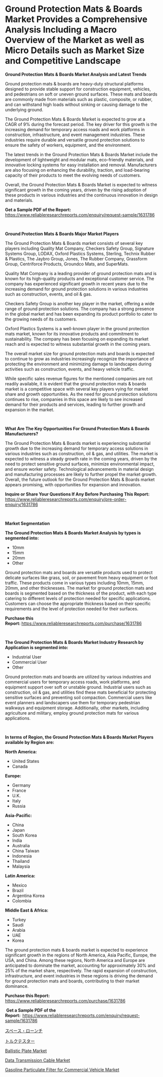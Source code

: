 <p><h1>Ground Protection Mats & Boards Market Provides a Comprehensive Analysis Including a Macro Overview of the Market as well as Micro Details such as Market Size and Competitive Landscape</h1></p><p><strong>Ground Protection Mats & Boards Market Analysis and Latest Trends</strong></p>
<p><p>Ground protection mats & boards are heavy-duty structural platforms designed to provide stable support for construction equipment, vehicles, and pedestrians on soft or uneven ground surfaces. These mats and boards are commonly made from materials such as plastic, composite, or rubber, and can withstand high loads without sinking or causing damage to the underlying ground.</p><p>The Ground Protection Mats & Boards Market is expected to grow at a CAGR of 9% during the forecast period. The key driver for this growth is the increasing demand for temporary access roads and work platforms in construction, infrastructure, and event management industries. These industries require durable and versatile ground protection solutions to ensure the safety of workers, equipment, and the environment.</p><p>The latest trends in the Ground Protection Mats & Boards Market include the development of lightweight and modular mats, eco-friendly materials, and innovative locking systems for easy installation and removal. Manufacturers are also focusing on enhancing the durability, traction, and load-bearing capacity of their products to meet the evolving needs of customers.</p><p>Overall, the Ground Protection Mats & Boards Market is expected to witness significant growth in the coming years, driven by the rising adoption of these products in various industries and the continuous innovation in design and materials.</p></p>
<p><strong>Get a Sample PDF of the Report:&nbsp;</strong> <a href="https://www.reliableresearchreports.com/enquiry/request-sample/1631786">https://www.reliableresearchreports.com/enquiry/request-sample/1631786</a></p>
<p>&nbsp;</p>
<p><strong>Ground Protection Mats & Boards Major Market Players</strong></p>
<p><p>The Ground Protection Mats & Boards market consists of several key players including Quality Mat Company, Checkers Safety Group, Signature Systems Group, LODAX, Oxford Plastics Systems, Sterling, Technix Rubber & Plastics, The Jaybro Group, Jones, The Rubber Company, Grassform Group, Centriforce Products, Groundco Mats, and SuperMats.</p><p>Quality Mat Company is a leading provider of ground protection mats and is known for its high-quality products and exceptional customer service. The company has experienced significant growth in recent years due to the increasing demand for ground protection solutions in various industries such as construction, events, and oil & gas.</p><p>Checkers Safety Group is another key player in the market, offering a wide range of ground protection solutions. The company has a strong presence in the global market and has been expanding its product portfolio to cater to the growing needs of its customers.</p><p>Oxford Plastics Systems is a well-known player in the ground protection mats market, known for its innovative products and commitment to sustainability. The company has been focusing on expanding its market reach and is expected to witness substantial growth in the coming years.</p><p>The overall market size for ground protection mats and boards is expected to continue to grow as industries increasingly recognize the importance of protecting the environment and minimizing damage to landscapes during activities such as construction, events, and heavy vehicle traffic.</p><p>While specific sales revenue figures for the mentioned companies are not readily available, it is evident that the ground protection mats & boards market is a competitive space with several key players vying for market share and growth opportunities. As the need for ground protection solutions continues to rise, companies in this space are likely to see increased demand for their products and services, leading to further growth and expansion in the market.</p></p>
<p>&nbsp;</p>
<p><strong>What Are The Key Opportunities For Ground Protection Mats & Boards Manufacturers?</strong></p>
<p><p>The Ground Protection Mats & Boards market is experiencing substantial growth due to the increasing demand for temporary access solutions in various industries such as construction, oil & gas, and utilities. The market is expected to witness a steady growth rate in the coming years, driven by the need to protect sensitive ground surfaces, minimize environmental impact, and ensure worker safety. Technological advancements in material design and manufacturing processes are likely to further propel the market growth. Overall, the future outlook for the Ground Protection Mats & Boards market appears promising, with opportunities for expansion and innovation.</p></p>
<p><strong>Inquire or Share Your Questions If Any Before Purchasing This Report:</strong> <a href="https://www.reliableresearchreports.com/enquiry/pre-order-enquiry/1631786">https://www.reliableresearchreports.com/enquiry/pre-order-enquiry/1631786</a></p>
<p>&nbsp;</p>
<p><strong>Market Segmentation</strong></p>
<p><strong>The Ground Protection Mats & Boards Market Analysis by types is segmented into:</strong></p>
<p><ul><li>10mm</li><li>15mm</li><li>20mm</li><li>Other</li></ul></p>
<p><p>Ground protection mats and boards are versatile products used to protect delicate surfaces like grass, soil, or pavement from heavy equipment or foot traffic. These products come in various types including 10mm, 15mm, 20mm, and other thicknesses. The market for ground protection mats and boards is segmented based on the thickness of the product, with each type catering to different levels of protection needed for specific applications. Customers can choose the appropriate thickness based on their specific requirements and the level of protection needed for their surfaces.</p></p>
<p><strong>Purchase this Report:&nbsp;</strong><a href="https://www.reliableresearchreports.com/purchase/1631786">https://www.reliableresearchreports.com/purchase/1631786</a></p>
<p>&nbsp;</p>
<p><strong>The Ground Protection Mats & Boards Market Industry Research by Application is segmented into:</strong></p>
<p><ul><li>Industrial User</li><li>Commercial User</li><li>Other</li></ul></p>
<p><p>Ground protection mats and boards are utilized by various industries and commercial users for temporary access roads, work platforms, and equipment support over soft or unstable ground. Industrial users such as construction, oil & gas, and utilities find these mats beneficial for protecting sensitive surfaces and preventing soil compaction. Commercial users like event planners and landscapers use them for temporary pedestrian walkways and equipment storage. Additionally, other markets, including agriculture and military, employ ground protection mats for various applications.</p></p>
<p>&nbsp;</p>
<p><strong>In terms of Region, the Ground Protection Mats & Boards Market Players available by Region are:</strong></p>
<p>
    <p> <strong> North America: </strong>
        <ul>
            <li>United States</li>
            <li>Canada</li>
        </ul>
        </p> 
    <p> <strong> Europe: </strong>
        <ul>
            <li>Germany</li>
            <li>France</li>
            <li>U.K.</li>
            <li>Italy</li>
            <li>Russia</li>
        </ul>
        </p> 
    <p> <strong> Asia-Pacific: </strong>
        <ul>
            <li>China</li>
            <li>Japan</li>
            <li>South Korea</li>
            <li>India</li>
            <li>Australia</li>
            <li>China Taiwan</li>
            <li>Indonesia</li>
            <li>Thailand</li>
            <li>Malaysia</li>
        </ul>
        </p> 
    <p> <strong> Latin America: </strong>
        <ul>
            <li>Mexico</li>
            <li>Brazil</li>
            <li>Argentina Korea</li>
            <li>Colombia</li>
        </ul>
        </p> 
    <p> <strong> Middle East & Africa: </strong>
        <ul>
            <li>Turkey</li>
            <li>Saudi</li>
            <li>Arabia</li>
            <li>UAE</li>
            <li>Korea</li>
        </ul>
    </p>
    </p>
<p><p>The ground protection mats & boards market is expected to experience significant growth in the regions of North America, Asia Pacific, Europe, the USA, and China. Among these regions, North America and Europe are anticipated to dominate the market, accounting for approximately 30% and 25% of the market share, respectively. The rapid expansion of construction, infrastructure, and event industries in these regions is driving the demand for ground protection mats and boards, contributing to their market dominance.</p></p>
<p><strong>Purchase this Report: </strong><a href="https://www.reliableresearchreports.com/purchase/1631786">https://www.reliableresearchreports.com/purchase/1631786</a></p>
<p>&nbsp;<strong>Get a Sample PDF of the Report:&nbsp;&nbsp;</strong><a href="https://www.reliableresearchreports.com/enquiry/request-sample/1631786">https://www.reliableresearchreports.com/enquiry/request-sample/1631786</a></p>
<p><strong></strong></p>
<p><p><a href="https://medium.com/@ag1596/%E5%AE%87%E5%AE%99%E3%83%AD%E3%83%BC%E3%83%B3%E3%83%81%E5%B8%82%E5%A0%B4%E3%81%AE%E5%88%86%E6%9E%90-%E3%82%B0%E3%83%AD%E3%83%BC%E3%83%90%E3%83%AB%E7%94%A3%E6%A5%AD%E3%81%AE%E8%A6%8B%E9%80%9A%E3%81%97%E3%81%A8%E4%BA%88%E6%B8%AC-2024%E5%B9%B4%E3%81%8B%E3%82%892031%E5%B9%B4-ae8b7e3fc36b">スペース・ローンチ</a></p><p><a href="https://medium.com/@ag1596/%E3%83%88%E3%83%AB%E3%82%AF%E3%83%86%E3%82%B9%E3%82%BF%E3%83%BC%E5%B8%82%E5%A0%B4%E3%81%AE%E5%88%86%E6%9E%90-%E3%82%B0%E3%83%AD%E3%83%BC%E3%83%90%E3%83%AB%E7%94%A3%E6%A5%AD%E3%81%AE%E5%B1%95%E6%9C%9B%E3%81%A8%E4%BA%88%E6%B8%AC-2024%E5%B9%B4%E3%81%8B%E3%82%892031%E5%B9%B4-8004fe7b8d58">トルクテスター</a></p><p><a href="https://view.publitas.com/reportprime-1/global-ballistic-plate-market-by-types-applications-and-major-players-with-regional-growth-rate-analysis-and-development-situation-from-2024-to-2031/">Ballistic Plate Market</a></p><p><a href="https://view.publitas.com/reportprime-1/data-transmission-cable-market-size-share-trends-analysis-report-by-application-regional-outlook-competitive-strategies-and-segment-forecasts-2024-2031/">Data Transmission Cable Market</a></p><p><a href="https://fuschia-pecorino-a6d.notion.site/Gasoline-Particulate-Filter-for-Commercial-Vehicle-Market-Insights-Market-Players-and-Forecast-Till-b485edd76d674b4bbe53ceefe2d3c6de">Gasoline Particulate Filter for Commercial Vehicle Market</a></p></p>